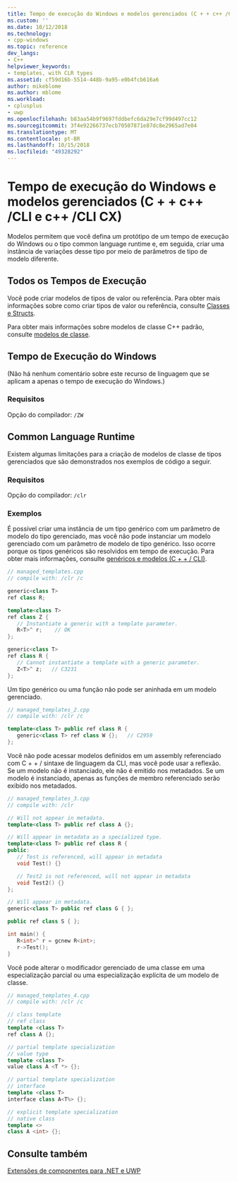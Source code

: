```yaml
---
title: Tempo de execução do Windows e modelos gerenciados (C + + c++ /CLI e c++ /CLI CX) | Microsoft Docs
ms.custom: ''
ms.date: 10/12/2018
ms.technology:
- cpp-windows
ms.topic: reference
dev_langs:
- C++
helpviewer_keywords:
- templates, with CLR types
ms.assetid: cf59d16b-5514-448b-9a95-e0b4fcb616a6
author: mikeblome
ms.author: mblome
ms.workload:
- cplusplus
- uwp
ms.openlocfilehash: b83aa54b9f9697fddbefc6da29e7cf99d497cc12
ms.sourcegitcommit: 3f4e92266737ecb70507871e87dc8e2965ad7e04
ms.translationtype: MT
ms.contentlocale: pt-BR
ms.lasthandoff: 10/15/2018
ms.locfileid: "49328292"
---
```

# <a name="windows-runtime-and-managed-templates-ccli-and-ccx"></a>Tempo de execução do Windows e modelos gerenciados (C + + c++ /CLI e c++ /CLI CX)

Modelos permitem que você defina um protótipo de um tempo de execução do Windows ou o tipo common language runtime e, em seguida, criar uma instância de variações desse tipo por meio de parâmetros de tipo de modelo diferente.

## <a name="all-runtimes"></a>Todos os Tempos de Execução

Você pode criar modelos de tipos de valor ou referência.  Para obter mais informações sobre como criar tipos de valor ou referência, consulte [Classes e Structs](../windows/classes-and-structs-cpp-component-extensions.md).

Para obter mais informações sobre modelos de classe C++ padrão, consulte [modelos de classe](../cpp/class-templates.md).

## <a name="windows-runtime"></a>Tempo de Execução do Windows

(Não há nenhum comentário sobre este recurso de linguagem que se aplicam a apenas o tempo de execução do Windows.)

### <a name="requirements"></a>Requisitos

Opção do compilador: `/ZW`

## <a name="common-language-runtime"></a>Common Language Runtime

Existem algumas limitações para a criação de modelos de classe de tipos gerenciados que são demonstrados nos exemplos de código a seguir.

### <a name="requirements"></a>Requisitos

Opção do compilador: `/clr`

### <a name="examples"></a>Exemplos

É possível criar uma instância de um tipo genérico com um parâmetro de modelo do tipo gerenciado, mas você não pode instanciar um modelo gerenciado com um parâmetro de modelo de tipo genérico. Isso ocorre porque os tipos genéricos são resolvidos em tempo de execução. Para obter mais informações, consulte [genéricos e modelos (C + + / CLI)](../windows/generics-and-templates-visual-cpp.md).

```cpp
// managed_templates.cpp
// compile with: /clr /c

generic<class T>
ref class R;

template<class T>
ref class Z {
   // Instantiate a generic with a template parameter.
   R<T>^ r;    // OK
};

generic<class T>
ref class R {
   // Cannot instantiate a template with a generic parameter.
   Z<T>^ z;   // C3231
};
```

Um tipo genérico ou uma função não pode ser aninhada em um modelo gerenciado.

```cpp
// managed_templates_2.cpp
// compile with: /clr /c

template<class T> public ref class R {
   generic<class T> ref class W {};   // C2959
};
```

Você não pode acessar modelos definidos em um assembly referenciado com C + + / sintaxe de linguagem da CLI, mas você pode usar a reflexão. Se um modelo não é instanciado, ele não é emitido nos metadados. Se um modelo é instanciado, apenas as funções de membro referenciado serão exibido nos metadados.

```cpp
// managed_templates_3.cpp
// compile with: /clr

// Will not appear in metadata.
template<class T> public ref class A {};

// Will appear in metadata as a specialized type.
template<class T> public ref class R {
public:
   // Test is referenced, will appear in metadata
   void Test() {}

   // Test2 is not referenced, will not appear in metadata
   void Test2() {}
};

// Will appear in metadata.
generic<class T> public ref class G { };

public ref class S { };

int main() {
   R<int>^ r = gcnew R<int>;
   r->Test();
}
```

Você pode alterar o modificador gerenciado de uma classe em uma especialização parcial ou uma especialização explícita de um modelo de classe.

```cpp
// managed_templates_4.cpp
// compile with: /clr /c

// class template
// ref class
template <class T>
ref class A {};

// partial template specialization
// value type
template <class T>
value class A <T *> {};

// partial template specialization
// interface
template <class T>
interface class A<T%> {};

// explicit template specialization
// native class
template <>
class A <int> {};
```

## <a name="see-also"></a>Consulte também

[Extensões de componentes para .NET e UWP](../windows/component-extensions-for-runtime-platforms.md)